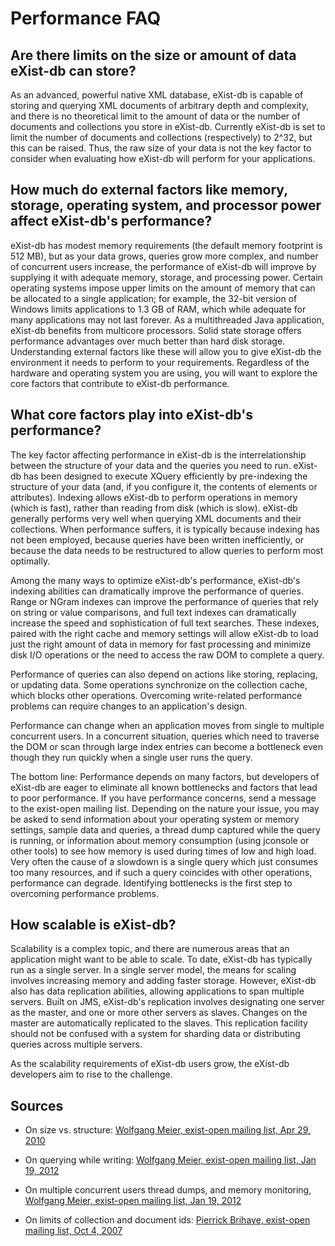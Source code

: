 # Performance FAQ

## Are there limits on the size or amount of data eXist-db can store?

As an advanced, powerful native XML database, eXist-db is capable of storing and querying XML documents of arbitrary depth and complexity, and there is no theoretical limit to the amount of data or the number of documents and collections you store in eXist-db. Currently eXist-db is set to limit the number of documents and collections (respectively) to 2^32, but this can be raised. Thus, the raw size of your data is not the key factor to consider when evaluating how eXist-db will perform for your applications.

## How much do external factors like memory, storage, operating system, and processor power affect eXist-db's performance?

eXist-db has modest memory requirements (the default memory footprint is 512 MB), but as your data grows, queries grow more complex, and number of concurrent users increase, the performance of eXist-db will improve by supplying it with adequate memory, storage, and processing power. Certain operating systems impose upper limits on the amount of memory that can be allocated to a single application; for example, the 32-bit version of Windows limits applications to 1.3 GB of RAM, which while adequate for many applications may not last forever. As a multithreaded Java application, eXist-db benefits from multicore processors. Solid state storage offers performance advantages over much better than hard disk storage. Understanding external factors like these will allow you to give eXist-db the environment it needs to perform to your requirements. Regardless of the hardware and operating system you are using, you will want to explore the core factors that contribute to eXist-db performance.

## What core factors play into eXist-db's performance?

The key factor affecting performance in eXist-db is the interrelationship between the structure of your data and the queries you need to run. eXist-db has been designed to execute XQuery efficiently by pre-indexing the structure of your data (and, if you configure it, the contents of elements or attributes). Indexing allows eXist-db to perform operations in memory (which is fast), rather than reading from disk (which is slow). eXist-db generally performs very well when querying XML documents and their collections. When performance suffers, it is typically because indexing has not been employed, because queries have been written inefficiently, or because the data needs to be restructured to allow queries to perform most optimally.

Among the many ways to optimize eXist-db's performance, eXist-db's indexing abilities can dramatically improve the performance of queries. Range or NGram indexes can improve the performance of queries that rely on string or value comparisons, and full text indexes can dramatically increase the speed and sophistication of full text searches. These indexes, paired with the right cache and memory settings will allow eXist-db to load just the right amount of data in memory for fast processing and minimize disk I/O operations or the need to access the raw DOM to complete a query.

Performance of queries can also depend on actions like storing, replacing, or updating data. Some operations synchronize on the collection cache, which blocks other operations. Overcoming write-related performance problems can require changes to an application's design.

Performance can change when an application moves from single to multiple concurrent users. In a concurrent situation, queries which need to traverse the DOM or scan through large index entries can become a bottleneck even though they run quickly when a single user runs the query.

The bottom line: Performance depends on many factors, but developers of eXist-db are eager to eliminate all known bottlenecks and factors that lead to poor performance. If you have performance concerns, send a message to the exist-open mailing list. Depending on the nature your issue, you may be asked to send information about your operating system or memory settings, sample data and queries, a thread dump captured while the query is running, or information about memory consumption (using jconsole or other tools) to see how memory is used during times of low and high load. Very often the cause of a slowdown is a single query which just consumes too many resources, and if such a query coincides with other operations, performance can degrade. Identifying bottlenecks is the first step to overcoming performance problems.

## How scalable is eXist-db?

Scalability is a complex topic, and there are numerous areas that an application might want to be able to scale. To date, eXist-db has typically run as a single server. In a single server model, the means for scaling involves increasing memory and adding faster storage. However, eXist-db also has data replication abilities, allowing applications to span multiple servers. Built on JMS, eXist-db's replication involves designating one server as the master, and one or more other servers as slaves. Changes on the master are automatically replicated to the slaves. This replication facility should not be confused with a system for sharding data or distributing queries across multiple servers.

As the scalability requirements of eXist-db users grow, the eXist-db developers aim to rise to the challenge.

## Sources

-   On size vs. structure: [Wolfgang Meier, exist-open mailing list, Apr 29, 2010](http://markmail.org/message/jagye4wqirqpkowm)

-   On querying while writing: [Wolfgang Meier, exist-open mailing list, Jan 19, 2012](http://markmail.org/message/6boozu74ttequcoo)

-   On multiple concurrent users thread dumps, and memory monitoring, [Wolfgang Meier, exist-open mailing list, Jan 19, 2012](http://markmail.org/message/p5zzlnjg2j6wb7gr)

-   On limits of collection and document ids: [Pierrick Brihaye, exist-open mailing list, Oct 4, 2007](http://markmail.org/message/2n2vnisdonpk4yt6)
